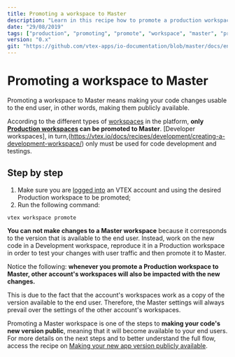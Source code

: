 ```yaml
---
title: Promoting a workspace to Master
description: "Learn in this recipe how to promote a production workspace to master and make your new configurations finally available to the end user."
date: "29/08/2019"
tags: ["production", "promoting", "promote", "workspace", "master", "production-mode"]
version: "0.x"
git: "https://github.com/vtex-apps/io-documentation/blob/master/docs/en/Recipes/development/promoting-a-workspace-to-master.md"
---
```


# Promoting a workspace to Master

Promoting a workspace to Master means making your code changes usable to the end user, in other words, making them publicly available.

According to the different types of [workspaces](https://vtex.io/docs/concepts/workspace/) in the platform, **only [Production workspaces](https://vtex.io/docs/recipes/development/creating-a-production-workspace) can be promoted to Master**. [Developer workspaces], in turn,(https://vtex.io/docs/recipes/development/creating-a-development-workspace/) only must be used for code development and testings. 

## Step by step

1. Make sure you are [logged into](https://vtex.io/docs/recipes/development/vtex-io-cli-installment-and-command-reference#command-reference) an VTEX account and using the desired Production workspace to be promoted;
2. Run the following command:

`vtex workspace promote`

<div class="alert alert-warning">
<strong>You can not make changes to a Master workspace</strong> because it corresponds to the version that is available to the end user. Instead, work on the new code in a Development workspace, reproduce it in a Production workspace in order to test your changes with user traffic and then promote it to Master. 
</div>

Notice the following: **whenever you promote a Production workspace to Master, other account's workspaces will also be impacted with the new changes.** 

This is due to the fact that the account's workspaces work as a copy of the version available to the end user. Therefore, the Master settings will always prevail over the settings of the other account's workspaces. 

<div class="alert alert-info">
Promoting a Master workspace is one of the steps to <b>making your code's new version public</b>, meaning that it will become available to your end users. For more details on the next steps and to better understand the full flow, access the recipe on <a href="https://vtex.io/docs/recipes/development/making-your-new-app-version-publicly-available">Making your new app version publicly available</a>.
</div>

